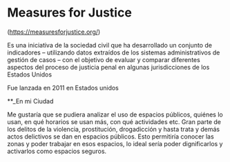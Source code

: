 # Measures for Justice

(https://measuresforjustice.org/)

Es una iniciativa de la sociedad civil que ha desarrollado un conjunto de indicadores – utilizando datos extraídos de los sistemas administrativos de gestión de casos – con el objetivo de evaluar y comparar diferentes aspectos del proceso de justicia penal en algunas jurisdicciones de los Estados Unidos

Fue lanzada en 2011 en Estados unidos

**_En mi Ciudad

Me gustaría que se pudiera analizar el uso de espacios públicos, quiénes lo usan, en qué horarios se usan más, con qué actividades etc. Gran parte de los delitos de la violencia, prostitución, drogadicción y hasta trata y demás actos delictivos se dan en espacios públicos. Esto permitiría conocer las zonas y poder trabajar en esos espacios, lo ideal sería poder dignificarlos y activarlos como espacios seguros.
